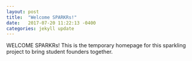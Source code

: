 ```yaml
---
layout: post
title:  "Welcome SPARKRs!"
date:   2017-07-20 11:22:13 -0400
categories: jekyll update
---
```

WELCOME SPARKRs! This is the temporary homepage for this sparkling project to bring student founders together. 
